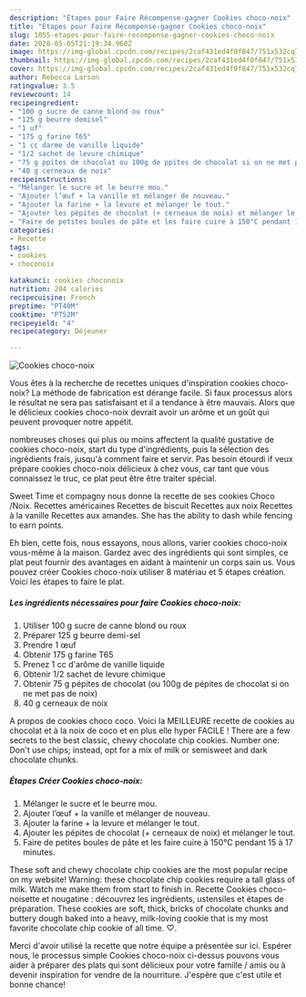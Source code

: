```yaml
---
description: "Étapes pour Faire Récompense-gagner Cookies choco-noix"
title: "Étapes pour Faire Récompense-gagner Cookies choco-noix"
slug: 1055-etapes-pour-faire-recompense-gagner-cookies-choco-noix
date: 2020-05-05T21:19:34.960Z
image: https://img-global.cpcdn.com/recipes/2caf431ed4f0f847/751x532cq70/cookies-choco-noix-photo-principale-de-la-recette.jpg
thumbnail: https://img-global.cpcdn.com/recipes/2caf431ed4f0f847/751x532cq70/cookies-choco-noix-photo-principale-de-la-recette.jpg
cover: https://img-global.cpcdn.com/recipes/2caf431ed4f0f847/751x532cq70/cookies-choco-noix-photo-principale-de-la-recette.jpg
author: Rebecca Larson
ratingvalue: 3.5
reviewcount: 14
recipeingredient:
- "100 g sucre de canne blond ou roux"
- "125 g beurre demisel"
- "1 uf"
- "175 g farine T65"
- "1 cc darme de vanille liquide"
- "1/2 sachet de levure chimique"
- "75 g ppites de chocolat ou 100g de ppites de chocolat si on ne met pas de noix"
- "40 g cerneaux de noix"
recipeinstructions:
- "Mélanger le sucre et le beurre mou."
- "Ajouter l’œuf + la vanille et mélanger de nouveau."
- "Ajouter la farine + la levure et mélanger le tout."
- "Ajouter les pépites de chocolat (+ cerneaux de noix) et mélanger le tout."
- "Faire de petites boules de pâte et les faire cuire à 150°C pendant 15 à 17 minutes."
categories:
- Recette
tags:
- cookies
- choconoix

katakunci: cookies choconoix 
nutrition: 204 calories
recipecuisine: French
preptime: "PT40M"
cooktime: "PT52M"
recipeyield: "4"
recipecategory: Déjeuner

---
```



![Cookies choco-noix](https://img-global.cpcdn.com/recipes/2caf431ed4f0f847/751x532cq70/cookies-choco-noix-photo-principale-de-la-recette.jpg)

Vous êtes à la recherche de recettes uniques d'inspiration cookies choco-noix? La méthode de fabrication est dérange facile. Si faux processus alors le résultat ne sera pas satisfaisant et il a tendance à être mauvais. Alors que le délicieux cookies choco-noix devrait avoir un arôme et un goût qui peuvent provoquer notre appétit.

nombreuses choses qui plus ou moins affectent la qualité gustative de cookies choco-noix, start du type d'ingrédients, puis la sélection des ingrédients frais, jusqu'à comment faire et servir. Pas besoin étourdi if veux prépare cookies choco-noix délicieux à chez vous, car tant que vous connaissez le truc, ce plat peut être être traiter spécial.

Sweet Time et compagny nous donne la recette de ses cookies Choco /Noix. Recettes américaines Recettes de biscuit Recettes aux noix Recettes à la vanille Recettes aux amandes. She has the ability to dash while fencing to earn points.


Eh bien, cette fois, nous essayons, nous allons, varier cookies choco-noix vous-même à la maison. Gardez avec des ingrédients qui sont simples, ce plat peut fournir des avantages en aidant à maintenir un corps sain us. Vous pouvez créer Cookies choco-noix utiliser 8 matériau et 5 étapes création. Voici les étapes to faire le plat.

<!--inarticleads1-->

##### Les ingrédients nécessaires pour faire Cookies choco-noix:

1. Utiliser 100 g sucre de canne blond ou roux
1. Préparer 125 g beurre demi-sel
1. Prendre 1 œuf
1. Obtenir 175 g farine T65
1. Prenez 1 cc d&#39;arôme de vanille liquide
1. Obtenir 1/2 sachet de levure chimique
1. Obtenir 75 g pépites de chocolat (ou 100g de pépites de chocolat si on ne met pas de noix)
1.  40 g cerneaux de noix


A propos de cookies choco coco. Voici la MEILLEURE recette de cookies au chocolat et à la noix de coco et en plus elle hyper FACILE ! There are a few secrets to the best classic, chewy chocolate chip cookies. Number one: Don&#39;t use chips; instead, opt for a mix of milk or semisweet and dark chocolate chunks. 

<!--inarticleads2-->

##### Étapes Créer Cookies choco-noix:

1. Mélanger le sucre et le beurre mou.
1. Ajouter l’œuf + la vanille et mélanger de nouveau.
1. Ajouter la farine + la levure et mélanger le tout.
1. Ajouter les pépites de chocolat (+ cerneaux de noix) et mélanger le tout.
1. Faire de petites boules de pâte et les faire cuire à 150°C pendant 15 à 17 minutes.


These soft and chewy chocolate chip cookies are the most popular recipe on my website! Warning: these chocolate chip cookies require a tall glass of milk. Watch me make them from start to finish in. Recette Cookies choco-noisette et nougatine : découvrez les ingrédients, ustensiles et étapes de préparation. These cookies are soft, thick, bricks of chocolate chunks and buttery dough baked into a heavy, milk-loving cookie that is my most favorite chocolate chip cookie of all time. ♡. 


Merci d'avoir utilisé la recette que notre équipe a présentée sur ici. Espérer nous, le processus simple Cookies choco-noix ci-dessus pouvons vous aider à préparer des plats qui sont délicieux pour votre famille / amis ou à devenir inspiration for vendre de la nourriture. J'espère que c'est utile et bonne chance!
